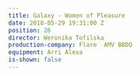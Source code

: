 ```yaml
---
title: Galaxy - Women of Pleasure
date: 2018-05-29 19:31:00 Z
position: 26
director: Weronika Tofilska
production-company: Flare  AMV BBDO
equipment: Arri Alexa
is-shown: false
---
```


